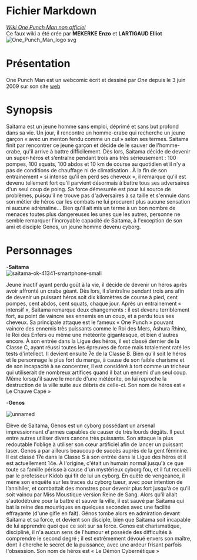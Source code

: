# Fichier Markdown
*[Wiki One Punch Man non officiel](https://wiki-opm.fandom.com/fr/wiki/Wiki_wiki_opm)*<br/>
Ce faux wiki a été crée par **MEKERKE Enzo** et **LARTIGAUD Elliot**
![One_Punch_Man_logo svg](https://user-images.githubusercontent.com/92160495/138090165-9314a982-1c25-4c7f-b2d5-f1c5e83a3e6f.png)

# Présentation
One Punch Man est un webcomic écrit et dessiné par *One* depuis le 3 juin 2009 sur son site [web](http://galaxyheavyblow.web.fc2.com/)

# Synopsis
Saitama est un jeune homme sans emploi, déprimé et sans but profond dans sa vie. Un jour, il rencontre un homme-crabe qui recherche un jeune garçon « avec un menton fendu comme un cul » selon ses termes. Saitama finit par rencontrer ce jeune garçon et décide de le sauver de l'homme-crabe, qu'il arrive à battre difficilement. Dès lors, Saitama décide de devenir un super-héros et s’entraîne pendant trois ans très sérieusement : 100 pompes, 100 squats, 100 abdos et 10 km de course au quotidien et il n'y a pas de conditions de chauffage ni de climatisation . À la fin de son entrainement « si intense qu'il en perd ses cheveux », il remarque qu'il est devenu tellement fort qu'il parvient désormais à battre tous ses adversaires d'un seul coup de poing. Sa force démesurée est pour lui source de problèmes, puisqu'il ne trouve pas d'adversaires à sa taille et s'ennuie dans son métier de héros car les combats ne lui procurent plus aucune sensation ni aucune adrénaline... Bien qu'il ait mis un terme à un bon nombre de menaces toutes plus dangereuses les unes que les autres, personne ne semble remarquer l'incroyable capacité de Saitama, à l'exception de son ami et disciple Genos, un jeune homme devenu cyborg.

# Personnages
    
 -**Saitama**  
   ![saitama-ok-41341-smartphone-small](https://user-images.githubusercontent.com/92160495/138091491-c53b814c-fea7-41d4-b8f0-503dacc1e1b9.jpg)

Jeune inactif ayant perdu goût à la vie, il décide de devenir un héros après avoir affronté un crabe géant. Dès lors, il s’entraîne pendant trois ans afin de devenir un puissant héros soit dix kilomètres de course à pied, cent pompes, cent abdos, cent squats, chaque jour. Après un entrainement « intensif », Saitama remarque deux changements : il est devenu terriblement fort, au point de vaincre ses ennemis en un coup, et a perdu tous ses cheveux. Sa principale attaque est le fameux « One Punch » pouvant vaincre des ennemis très puissants comme le Roi des Mers, Ashura Rhino, le Roi des Enfers ou même une météorite gigantesque, et bien d'autres encore. À son entrée dans la Ligue des héros, il est classé dernier de la Classe C, ayant réussi toutes les épreuves de force mais totalement raté les tests d'intellect. Il devient ensuite 7e de la Classe B. Bien qu'il soit le héros et le personnage le plus fort du manga, à cause de son faible charisme et de son incapacité à se concentrer, il est considéré à tort comme un tricheur qui utiliserait de nombreux artifices quand il bat un ennemi d'un seul coup. Même lorsqu'il sauve le monde d'une météorite, on lui reproche la destruction de la ville suite aux débris de celle-ci. Son nom de héros est « Le Chauve Capé »

-**Genos**

![unnamed](https://user-images.githubusercontent.com/92160495/138091874-0763adfd-7708-42c1-a3ea-be27d37c2cd0.png)


Élève de Saitama, Genos est un cyborg possédant un arsenal impressionnant d'armes capables de causer de très lourds dégâts. Il peut entre autres utiliser divers canons très puissants. Son attaque la plus redoutable l'oblige à utiliser son cœur artificiel afin de lancer un puissant laser. Genos a par ailleurs beaucoup de succès auprès de la gent féminine. Il est classé 17e dans la Classe S à son entrée dans la Ligue des héros et il est actuellement 14e. À l'origine, c'était un humain normal jusqu'à ce que toute sa famille périsse à cause d'un mystérieux cyborg fou, et il fut recueilli par le professeur Kidob qui fit de lui un cyborg. En quête de vengeance, il mène son enquête sur les traces du cyborg tueur, avec pour intention de l’annihiler, et combattait des monstres pour devenir plus fort jusqu'à ce qu'il soit vaincu par Miss Moustique version Reine de Sang. Alors qu'il allait s'autodétruire pour la battre et sauver la ville, il est sauvé par Saitama qui bat la reine des moustiques en quelques secondes avec une facilité effrayante (d'une gifle en fait). Génos tombe alors en admiration devant Saitama et sa force, et devient son disciple, bien que Saitama soit incapable de lui apprendre quoi que ce soit sur sa force. Genos est charismatique, discipliné, il n'a aucun sens de l'humour et possède des difficultés à comprendre le second degré ; il est extrêmement dévoué envers son maître, dont il cherche le secret de la puissance, avec une ardeur frisant parfois l'obsession. Son nom de héros est « Le Démon Cybernétique »



